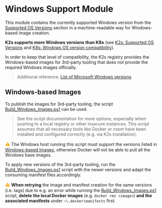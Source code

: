 <!--
SPDX-FileCopyrightText: © 2023 Siemens Healthcare GmbH

SPDX-License-Identifier: MIT
-->

# Windows Support Module
This module contains the currently supported Windows version from the [Supported OS Versions](../../../README.md#supported-os-versions) section in a machine-readable way for Windows-based image creation.

**K2s supports more Windows versions than K8s** (see [K2s: Supported OS Versions](../../../README.md#supported-os-versions) and [K8s: Windows OS version compatibility](https://kubernetes.io/docs/concepts/windows/intro/#windows-os-version-support)).

In order to keep that level of compatibility, the K2s registry provides the Windows-based images for 3rd-party tooling that does not provide the required Windows images officially.

> Additional reference: [List of Microsoft Windows versions](https://en.wikipedia.org/wiki/List_of_Microsoft_Windows_versions)

## Windows-based Images
To publish the images for 3rd-party tooling, the script [Build_Windows_Images.ps1](./Build_Windows_Images.ps1) can be used.

> See the script documentation for more options, especially when pushing to a local registry or other insecure instances.
> This script assumes that all necessary tools like Docker or nssm have been installed and configured correctly (e.g. via K2s installation).

<span style="color:orange;font-size:medium">**⚠**</span> The Windows host running this script must support the versions listed in [Windows-based Images](../../../smallsetup/ps-modules/windows-support/README.md#windows-based-images), otherwise Docker will not be able to pull all the Windows base images.

To apply new versions of the 3rd-party tooling, run the [Build_Windows_Images.ps1](./Build_Windows_Images.ps1) script with the newer versions and adapt the consuming manifest files accordingly.

<span style="color:orange;font-size:medium">**⚠**</span> **When retrying** the image and manifest creation for the same versions (i.e. tags) due to e.g. an error while running the [Build_Windows_Images.ps1](./Build_Windows_Images.ps1) script, **delete the local Docker images** (e.g. `docker rmi <image>`) **and the associated manifests** under `~\.docker\manifests` first.